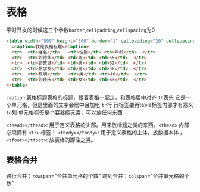 # 表格

平时开发的时候这三个参数`border`,`cellpadding`,`cellspacing`为0

```html
<table width="500" height="300" border="1" cellpadding="20" cellspacing="0" align="center">
  <caption>我是表格标题</caption>
  <tr>  <th>姓名</th>   <th>性别</th> <th>年龄</th>  </tr>
  <tr>  <td>刘德华</td> <td>男</td> <td>55</td>  </tr>
  <tr>  <td>郭富城</td> <td>男</td> <td>52</td>  </tr>
  <tr>  <td>张学友</td> <td>男</td> <td>58</td>  </tr>
  <tr>  <td>黎明</td>   <td>男</td> <td>18</td>  </tr>
  <tr>  <td>刘晓庆</td> <td>女</td> <td>63</td>  </tr>
</table>
```

`caption` 表格标题表格的标题，跟着表格一起走，和表格居中对齐
`th`表头 它是一个单元格，但是里面的文字会居中且加粗
`tr`行 行标签要再table标签内部才有意义
`td`列 单元格标签是个容器级元素，可以放任何东西

`<thead></thead>`: 用于定义表格的头部。用来放标题之类的东西。`<thead>` 内部必须拥有 `<tr>` 标签！
`<tbody></tbody>`: 用于定义表格的主体。放数据本体 。
`<tfoot></tfoot>`: 放表格的脚注之类。

## 表格合并

跨行合并：`rowspan`="合并单元格的个数"
跨列合并：`colspan`="合并单元格的个数"


